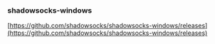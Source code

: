 
### shadowsocks-windows

[https://github.com/shadowsocks/shadowsocks-windows/releases](https://github.com/shadowsocks/shadowsocks-windows/releases)


